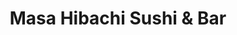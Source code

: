 ---
layout: place
title: "Masa Hibachi Sushi & Bar"
permalink: /pennsylvania/wyomissing/masa-hibachi-sushi-bar.html
stateAbbr: PA
stateName: Pennsylvania
cityName: Wyomissing
seo:
  name: "Masa Hibachi Sushi & Bar"
  type: Restaurant
  links: http://www.masahibachiwyomissing.com/
description: "Looking for sushi in Wyomissing, Pennsylvania? Check out Masa Hibachi Sushi & Bar for a delightful Japanese dining experience. Enjoy a variety of sushi and o..."
place_id: ChIJc_xB8aR2xokR9Q2Wa7En5ys
photos:
  - name: >-
      places/ChIJc_xB8aR2xokR9Q2Wa7En5ys/photos/AeeoHcLwN-YIbPI4XqYPZAU5Aar4qMVpbcGxTqZnZK_R0SP9Cb7wkVJkVazFgUY-u8ZmB1Lbi1wu3Zbrih-XH5xJCwZHR_g8YwfgBjaoBBXd2YL9mIIbXjZsTXRL1cfGPOPV2vItsLY5DgdXQilRiYJlW4c9GcLSyqrcknucow88oBqxWNjufUZiqkZnDbsxKyRlmrwx-s98Vy_Ec7HbHS5X2YCe0kveS7OsgLqeNtezk3JhIj1Q9IgEqWh0y4vraQKiupuSGBwNMIZXVm57FaSHOWDlRbe8hEPUBO5YF8fEYAxehkDWtlY0UnRG93e3qNYfzqGgVsiOp-e8U3ti_wwpeWynxVZMAZXyf63V7ACuioMJqZW6ZtssY6rDtnPEBdt-rHftsx6SdQ3XNBZj6SV0oYqdEMCcpIDhP9GJktUsr2mr
    widthPx: 4800
    heightPx: 3600
    authorAttributions:
      - displayName: Verena Aibel
        uri: https://maps.google.com/maps/contrib/100658519967722000482
        photoUri: >-
          https://lh3.googleusercontent.com/a-/ALV-UjUTadQKH99quN82vPmbC6nDfc3wI_XaICeNm2_cU1MfNNznUwiW=s100-p-k-no-mo
    flagContentUri: >-
      https://www.google.com/local/imagery/report/?cb_client=maps_api_places.places_api&image_key=!1e10!2sCIHM0ogKEICAgMDI95HO1gE&hl=en-US
    googleMapsUri: >-
      https://www.google.com/maps/place//data=!3m4!1e2!3m2!1sCIHM0ogKEICAgMDI95HO1gE!2e10!4m2!3m1!1s0x89c676a4f141fc73:0x2be727b16b960df5
  - name: >-
      places/ChIJc_xB8aR2xokR9Q2Wa7En5ys/photos/AeeoHcJcB7W-UIuq8tuquYAdpG6puj8TsPGuMFGAskadrhjEJrXtCH4HK0HI_JmZuOwuAVyEyQwpFKHM6SQGBayIzU7wQOcL8J58IE4X2o3cw6WxgXPzlZUu6_H_0WHqWoC9CKe1Yp1jQ4d-GaCWU9wvL964wI8eZ_1e6IAFIS30aWUCpKJ8_keXC-xCRmigCMN0S_d9lbFKplqVGYPFX0spVBzJLPkbhzKPhdxGT0gFY2sjRv1eKZfybSvSOgF8jLF6QdFlhYE_Fi5h7iSaTZFUJTgDOV3HEYO_uZq08HOQhIMJJbbpSn7CGsJdXK7GlW71sqq5-9krckBR6dHQfvoLhUV5y0FonvmNI7UWknjXkfTK23J-kIwBwsZEHGDyM0OmZuQ89cCF-6a9A5hiuUiRJuBLTmAAqjdwE_mzIJW12vcG2Ck
    widthPx: 3692
    heightPx: 2075
    authorAttributions:
      - displayName: Tzu-Ying Lo
        uri: https://maps.google.com/maps/contrib/110402922024733124250
        photoUri: >-
          https://lh3.googleusercontent.com/a-/ALV-UjXiic98z7-DMk1o8323kEpdrC_HlDdNnlFdXVKjIctbteUEfrgH=s100-p-k-no-mo
    flagContentUri: >-
      https://www.google.com/local/imagery/report/?cb_client=maps_api_places.places_api&image_key=!1e10!2sCIHM0ogKEICAgMCwoK-jiQE&hl=en-US
    googleMapsUri: >-
      https://www.google.com/maps/place//data=!3m4!1e2!3m2!1sCIHM0ogKEICAgMCwoK-jiQE!2e10!4m2!3m1!1s0x89c676a4f141fc73:0x2be727b16b960df5
  - name: >-
      places/ChIJc_xB8aR2xokR9Q2Wa7En5ys/photos/AeeoHcKaK_G-nUCuDMvMnKGfkIC45fa9BRsqzdZWIAQyqfaiNCqqkBz2yZ4toR9a-FJCEfo1EGKSDTcx7voaDDHaC597xHPHK9uF9DOQ7K68d56iGBUnvQ6rKUNNazmLhJse_yv2X9JZA6l3tx45ZBZSzi7ht8EIXYYezDzE6dz9y_BDgAulfcEKnHBkc5pnA0Yg1p7fy1d57AEk_YDGN7uMzVfiKBZbkxgIi5pNHo6NAC2tZm6oszbrbnrR12ZzPzjbv0UK1alyNaKnsUaEWdE9Yd5uxFovQWQ-HFh7i1ywP2Z8xAI0_LsaWCsIq6iv6kUTF03ayjaVs_TncVQdrimWhrk7pQsfqdedy-xFOglpU7DkzLBabmmw6hZPidb1PpVjwzYK8WWdoIt1TLPIxcDCPtFoEy_p9BqcagBSz9mjlUK4CApt
    widthPx: 4080
    heightPx: 3072
    authorAttributions:
      - displayName: Mike Fields
        uri: https://maps.google.com/maps/contrib/114574246354678879978
        photoUri: >-
          https://lh3.googleusercontent.com/a-/ALV-UjU1r2yjIy5EYZUaJj72sZkZey6CvyTfGXcPMCKTNZr3OwHx4aOn=s100-p-k-no-mo
    flagContentUri: >-
      https://www.google.com/local/imagery/report/?cb_client=maps_api_places.places_api&image_key=!1e10!2sCIHM0ogKEICAgID_st6VlQE&hl=en-US
    googleMapsUri: >-
      https://www.google.com/maps/place//data=!3m4!1e2!3m2!1sCIHM0ogKEICAgID_st6VlQE!2e10!4m2!3m1!1s0x89c676a4f141fc73:0x2be727b16b960df5
  - name: >-
      places/ChIJc_xB8aR2xokR9Q2Wa7En5ys/photos/AeeoHcIJgqtjYmLektxY1QLr2QxKR-mWYhUh19dHj6ZFyh2qHuIOouUCouO6xnS9AeblPN01CS-TDg3L9Ki-cx6cKkBECBQBu__K9OvTH0dpJdQTTqZgV0fVV2cMJ-NWeSE8KG86NteUICsy-7D8TkxeLArd5jQZauOOzyXJxxNWopWzLcsLaZNP7NGMHKQhqgUKpXasbZsM8L5LwG7EvIEbiJntnY9-0oAECwqvUDXrJ73zczm1yCEgEwmjSM__h88RKgvtQhhxGbQG0SPhS4BrP8sP2JhZVmOUO9s0Iw3t8-ve0SowHv15OzYIFNY7moggmc8-c2BXHQhKTGgUsIEDVD5RO1o9p4ptsyFoWJrXUTboTJqkbC3da61LaKUk-KC0SmxUa1Nu4sFo1tz6nq5b_bv4m1aBExoe_H3sASLYolzOdA
    widthPx: 4080
    heightPx: 3072
    authorAttributions:
      - displayName: Mike Fields
        uri: https://maps.google.com/maps/contrib/114574246354678879978
        photoUri: >-
          https://lh3.googleusercontent.com/a-/ALV-UjU1r2yjIy5EYZUaJj72sZkZey6CvyTfGXcPMCKTNZr3OwHx4aOn=s100-p-k-no-mo
    flagContentUri: >-
      https://www.google.com/local/imagery/report/?cb_client=maps_api_places.places_api&image_key=!1e10!2sCIHM0ogKEICAgID_st6VNQ&hl=en-US
    googleMapsUri: >-
      https://www.google.com/maps/place//data=!3m4!1e2!3m2!1sCIHM0ogKEICAgID_st6VNQ!2e10!4m2!3m1!1s0x89c676a4f141fc73:0x2be727b16b960df5
  - name: >-
      places/ChIJc_xB8aR2xokR9Q2Wa7En5ys/photos/AeeoHcLRmfNO6ew7RWOwu1UecYWzeRuuIt1W5LeXvopXG3F81dDu8mqlIxEGk5yz1AkoAGQuKaz0kbD9hzM0iphDsnp7Ynp8cJOmq-B7tOYoXlsqS0tyrQ92OIJqsIRzC_CRcOKsKKB-sprihqiWWjYSVtnFqbXBIPtrClae49pWUu7Mq-nTR6tueWim9mNLt0nQamm26Ns5J5MAFv-xgzHWzRgdv2fSNDTrSHxIhKlw79EL5t9AZQBuh9evTiaKUHkpHjA_GTNakaOUL1jN-DtRBaZndSN3MgPljfWkHAqxE3E7u6XRAjVJZPnQVdw8ikJuxccJqT_cnWmdNLbtc14-TNl8lxucidldx2uxAnozI_rOUjoRlRGOlX0G80YQvxjTrI3idR_9O4NNaJZvnbTnxNyLplUf23MbrSHxYjp_sz7Ev34
    widthPx: 4800
    heightPx: 3600
    authorAttributions:
      - displayName: Verena Aibel
        uri: https://maps.google.com/maps/contrib/100658519967722000482
        photoUri: >-
          https://lh3.googleusercontent.com/a-/ALV-UjUTadQKH99quN82vPmbC6nDfc3wI_XaICeNm2_cU1MfNNznUwiW=s100-p-k-no-mo
    flagContentUri: >-
      https://www.google.com/local/imagery/report/?cb_client=maps_api_places.places_api&image_key=!1e10!2sCIHM0ogKEICAgMDI95HOpgE&hl=en-US
    googleMapsUri: >-
      https://www.google.com/maps/place//data=!3m4!1e2!3m2!1sCIHM0ogKEICAgMDI95HOpgE!2e10!4m2!3m1!1s0x89c676a4f141fc73:0x2be727b16b960df5
  - name: >-
      places/ChIJc_xB8aR2xokR9Q2Wa7En5ys/photos/AeeoHcL9dW44D4ti55yjBwkpEHG1yRmfZSXzF8tfS1Cp7t5C3lPeUBsF87PwiOLRakmwl5QWzvuEcxeXadUFc-OIYXlhSeWsRrgKdQm6BpsSVu7I2P5yK1LTesBWL0jgm-nl_WWTyvF6ZdBhCCKAO6Xr_lgKm_BexF7AJ-x6CTI2Ko7Vzzyq1u_MQtwnpMGBKd3gzWFnIBNiRkhkByLjL8K2SIROtLqhpOH40M4LQZmOLm2D3_MLF69aohu6j3A3x8l1DDtUmCCrU9eFCRQgbaPJtmi1gQEwPTYNF8GzMHv9hsTx52bu2TNdz1TG4pTPkB32GCsWBKgYpiogrviKbmm-6EafYb5ZgMXr8bnaI1GGFMdQOESzOmwKeX-0cW-maIZU8-8mGElXcAjOpgHYsVydGpnox3p27dArQmjLwFgNgYdBDxw
    widthPx: 3024
    heightPx: 4032
    authorAttributions:
      - displayName: Jinnie
        uri: https://maps.google.com/maps/contrib/114410602945133074017
        photoUri: >-
          https://lh3.googleusercontent.com/a-/ALV-UjV4Kyh4YE3DiabSiaw9O-Qj9g6wX1khvhxcfdZ9IL1yyp9R7CQ=s100-p-k-no-mo
    flagContentUri: >-
      https://www.google.com/local/imagery/report/?cb_client=maps_api_places.places_api&image_key=!1e10!2sCIHM0ogKEICAgIDHj-ektAE&hl=en-US
    googleMapsUri: >-
      https://www.google.com/maps/place//data=!3m4!1e2!3m2!1sCIHM0ogKEICAgIDHj-ektAE!2e10!4m2!3m1!1s0x89c676a4f141fc73:0x2be727b16b960df5
  - name: >-
      places/ChIJc_xB8aR2xokR9Q2Wa7En5ys/photos/AeeoHcLILhj01-5Pm9ZPFH4RxHvObYymkyBwSlV7ptyuKvl5gr1vXS_BXSJk7SYZagxzy0YNloeU3qMMNb3rzkRkSsbryjSGpOAZunmpanQAmXC3LdDD08u_o1E18jZESeScsfYxH3VVXer4nR4ctgq6naS0B72flhdmPnkjFhbsMZwv6L7zWYQD-7vFok2gwSQSl4RpWTzoaiNYGYe79GONUQ5US6bdqDvdlKTv-HXLbhoftY9EK-eeEfwITn-aET0j4C8nHhKpPCa-ZAjE7gGNJLecW5gJz9j2m-_BuKYWwMZwm2gDOBL0F1M1DSeNOCPVYebUT3pBD_ej-GJrmUot4CR09cVUdU7bG1ntQ2m-nMlJ2zGONkuQQYqkLJQSLjvK-ecYt6a6dNjwHMdtcpzoad4DD3Oa2iIU6DXMtCxEoVx7Z_19
    widthPx: 3000
    heightPx: 4000
    authorAttributions:
      - displayName: T Yeoh
        uri: https://maps.google.com/maps/contrib/115790650416485557952
        photoUri: >-
          https://lh3.googleusercontent.com/a/ACg8ocLVzB8Si2yHS4w0IL7xA6ehyXW_BP0lByoej1ASokFHCxzscA=s100-p-k-no-mo
    flagContentUri: >-
      https://www.google.com/local/imagery/report/?cb_client=maps_api_places.places_api&image_key=!1e10!2sCIHM0ogKEICAgIDhk_b91wE&hl=en-US
    googleMapsUri: >-
      https://www.google.com/maps/place//data=!3m4!1e2!3m2!1sCIHM0ogKEICAgIDhk_b91wE!2e10!4m2!3m1!1s0x89c676a4f141fc73:0x2be727b16b960df5
  - name: >-
      places/ChIJc_xB8aR2xokR9Q2Wa7En5ys/photos/AeeoHcJMIQhGfPWNHb2kNi6EfB73DrYO9m61TpqWftPbc_teRm-kV0bVG-sun2IJVTjYMZzU6TpR1WTIvCMfElZDc8r-UefbKUgN0VXURllfoOS3_XXggH8A2UvkI3qcGV9Uvo3xGnl8OlphhjrfrmK_TknM1ihFRIUFKwbxBN3gtJNgGqfIZSGa-LsjVP7wSjLcGSxmF_bsyR91XsdQnFci4bNjpl2z9tPRgzljG26z36dKy0H68-dq17LLCKOqNrHgezODl25nu5AUA2Y5tW-lCo8yMDRcV1GSbMiI39iH5cloYhkCEyzSOc7l0Pt5NO_LFzHr8C3-FJIwLE7yjyqmSlP3yHsM_u0BZY91DZyJcImUMMyGJD7FMPLr6uqm3BAhP8YqSN59kgxeB3R6itVJhmYd4iTa8e1c4sWGcPbQFxMuCm_o
    widthPx: 3000
    heightPx: 4000
    authorAttributions:
      - displayName: Mariposa Azúl
        uri: https://maps.google.com/maps/contrib/113785665147716843584
        photoUri: >-
          https://lh3.googleusercontent.com/a-/ALV-UjVeLIntRe-2x7rSDH3p9FSHO30pc_dM222qsZGwcf-4YHW5qWTQLg=s100-p-k-no-mo
    flagContentUri: >-
      https://www.google.com/local/imagery/report/?cb_client=maps_api_places.places_api&image_key=!1e10!2sCIHM0ogKEICAgICfxLCi1wE&hl=en-US
    googleMapsUri: >-
      https://www.google.com/maps/place//data=!3m4!1e2!3m2!1sCIHM0ogKEICAgICfxLCi1wE!2e10!4m2!3m1!1s0x89c676a4f141fc73:0x2be727b16b960df5
  - name: >-
      places/ChIJc_xB8aR2xokR9Q2Wa7En5ys/photos/AeeoHcJBq9P0WGTOf27S_q3uY2lPIZFciShledaSmp5sRXx-2yQi-Aiz0QIDdwmDpirUTSpxedSPC2Rf2177gtVKRaRdGQSXTQwmTG4C66zQBLJnVS5-j-Mbl_HuBiDk4bIO_WdF14kj5XejqW75AkPHCIp37rKC8LF2xHNpgl61MKEQ8DUBa0SkaLVy-0eRdGaSVJXLvEKFIGtzhAQZeG2IgmdQaH3NKsj_vvMsa2MYQC3B6E3aXEMQEbIq86gYczD713ubgEu8CN8zwrgSHEkZcnt698LCMF54Pw7WvSLSvAG14Myt0XkVnrlAaT7jJtzC68GiXcg6kYOimmyWnOvwmlFv0DqIlNOEhvprME2u0SvzR95Nu6XYW0tz2a152AJXHHSzKwZanytCCQg_aUpEB5uun7Hm5t4iaRWzCInalGx0iibh
    widthPx: 3024
    heightPx: 4032
    authorAttributions:
      - displayName: Lainie Brautigam
        uri: https://maps.google.com/maps/contrib/110682599443798217142
        photoUri: >-
          https://lh3.googleusercontent.com/a/ACg8ocKjGB84tGDz7N6qUIDmCiSYLds1cdAumG4hI0Gpv4B9oPGk7Q=s100-p-k-no-mo
    flagContentUri: >-
      https://www.google.com/local/imagery/report/?cb_client=maps_api_places.places_api&image_key=!1e10!2sCIHM0ogKEICAgIDJzdWvqwE&hl=en-US
    googleMapsUri: >-
      https://www.google.com/maps/place//data=!3m4!1e2!3m2!1sCIHM0ogKEICAgIDJzdWvqwE!2e10!4m2!3m1!1s0x89c676a4f141fc73:0x2be727b16b960df5
  - name: >-
      places/ChIJc_xB8aR2xokR9Q2Wa7En5ys/photos/AeeoHcIOR--Evtz7lNfVHN8JjFzsleveK2o5PjZ8MKJRJlrb3Y-6Wr-gpANBa4P0Qv5IViFEzhPA7ezOavdocwFkKCr97R3_RYVxEIMHDqeQbvVvqt5i_cj51ztApmgIZczt2uRGJfF3jKCc5IoeEjWQSVBnE_FahJw1yXxyPFSqgLF03-Z0st7zME7tCSlJtP43Sc4pV5zJVAb5druMkjA1MBNGDH8-iXvrlbxLgqoefW9S90nRx2HGyjh2Wz-CZQvXmx7Ha8IO9depzPXwMw6gkwjaq7dvP8ehijF_o3-A9ZvqF_E5LA6yaJcHF2E8IaWZbJmQVnglKTdn3aRsjr2DgnSea_-qjgVlfcvKC-vMOm4DcWBVWbqKnKQlRuZp1YkXLIa-WlayKTt1vNMa5mCCLXM34-xKXCHsHBtDLXYSvVLgxg
    widthPx: 3024
    heightPx: 4032
    authorAttributions:
      - displayName: Haylie Vallino
        uri: https://maps.google.com/maps/contrib/113556729301671790368
        photoUri: >-
          https://lh3.googleusercontent.com/a-/ALV-UjUusP-G_onBRSSRdNRT40kreFDlibTxFJRZbqRxMe7BBuE7ttz0=s100-p-k-no-mo
    flagContentUri: >-
      https://www.google.com/local/imagery/report/?cb_client=maps_api_places.places_api&image_key=!1e10!2sCIHM0ogKEICAgICJ4cHJeA&hl=en-US
    googleMapsUri: >-
      https://www.google.com/maps/place//data=!3m4!1e2!3m2!1sCIHM0ogKEICAgICJ4cHJeA!2e10!4m2!3m1!1s0x89c676a4f141fc73:0x2be727b16b960df5
address: 2733 Paper Mill Rd, Wyomissing, PA 19610, USA
street: 2733 Paper Mill Rd
city: Wyomissing
state: PA
zip: '19610'
country: USA
neighborhood: null
latitude: '40.357400'
longitude: '-75.983718'
accessibility_options:
  wheelchairAccessibleParking: true
  wheelchairAccessibleEntrance: true
  wheelchairAccessibleRestroom: true
  wheelchairAccessibleSeating: true
business_status: OPERATIONAL
name: Masa Hibachi Sushi & Bar
google_maps_links:
  directionsUri: >-
    https://www.google.com/maps/dir//''/data=!4m7!4m6!1m1!4e2!1m2!1m1!1s0x89c676a4f141fc73:0x2be727b16b960df5!3e0
  placeUri: https://maps.google.com/?cid=3163540906218753525
  writeAReviewUri: >-
    https://www.google.com/maps/place//data=!4m3!3m2!1s0x89c676a4f141fc73:0x2be727b16b960df5!12e1
  reviewsUri: >-
    https://www.google.com/maps/place//data=!4m4!3m3!1s0x89c676a4f141fc73:0x2be727b16b960df5!9m1!1b1
  photosUri: >-
    https://www.google.com/maps/place//data=!4m3!3m2!1s0x89c676a4f141fc73:0x2be727b16b960df5!10e5
primary_type: Japanese Restaurant
opening_hours:
  regular: null
  current: null
secondary_opening_hours:
  regular:
    weekdayDescriptions: null
    type: null
  current:
    weekdayDescriptions: null
    type: null
phone: (610) 375-8888
price_level: PRICE_LEVEL_MODERATE
price_range: null
rating: '4.3'
rating_count: 969
website: http://www.masahibachiwyomissing.com/
reviews:
  - name: >-
      places/ChIJc_xB8aR2xokR9Q2Wa7En5ys/reviews/ChdDSUhNMG9nS0VJQ0FnSURfc3Q2VnhRRRAB
    relativePublishTimeDescription: 2 months ago
    rating: 5
    text:
      text: >-
        Whenever a new hibachi restaurant opens up in town, it creates quite a
        stir. For years we only had our choice of Tokyo Hibachi & Bar or Mikura
        to get the full hibachi experience (shrimp flyin', saké chuggin', onion
        ring volcano shootin' fire into the air, which can be felt on the faces
        of people sitting across the room).


        But when Masa arrived, it changed the whole town's dynamic. MIkura was
        basically banished into the nether realm. Their hibachi tables are way
        too cramped. If your two favorite things are the wise-cracking,
        egg-balancing-on-the-spatula, cheery on the outside but everyone knows
        is depressed on the inside hibachi chef and claustrophobia, then this
        place is for you.


        Tokyo has been the king for the longest time, but Masa is a true
        powerhouse in its own right. It's fairly obvious the scales are tipping
        in Masa's favor these days, for if you were to ask an acquaintance about
        where they'd like to go for your pre-arranged sushi lunch that you had
        planned for weeks and miraculously neither of you bailed, nearly every
        time that person would say Masa.


        Speaking of lunch, the specials here are what keep me coming back. Three
        rolls for $13, hibachi combos (i.e. chicken, veggies, fried rice, soup)
        also for $13, and their Lunch Wok & Grill Platters (protein, Cali roll,
        dumpling, rice, and soup) for $12. Bonkers. There are still good deals
        out there, just gotta know where to look.


        The hibachi experience is top notch. Here you get a proper amount of
        space, heck, you might even go as far to say an abundance. And that's
        how it should be. Lots of room, not cramped up next to the other tables,
        where you get splattered from their oil and feel the burn from their
        onion volcanos.


        Must say, I quite dig this place. For the life of me I can't think of a
        single thing I dislike. Bravo, Masa, you are now the king of hibachi in
        Reading, PA.
      languageCode: en
    originalText:
      text: >-
        Whenever a new hibachi restaurant opens up in town, it creates quite a
        stir. For years we only had our choice of Tokyo Hibachi & Bar or Mikura
        to get the full hibachi experience (shrimp flyin', saké chuggin', onion
        ring volcano shootin' fire into the air, which can be felt on the faces
        of people sitting across the room).


        But when Masa arrived, it changed the whole town's dynamic. MIkura was
        basically banished into the nether realm. Their hibachi tables are way
        too cramped. If your two favorite things are the wise-cracking,
        egg-balancing-on-the-spatula, cheery on the outside but everyone knows
        is depressed on the inside hibachi chef and claustrophobia, then this
        place is for you.


        Tokyo has been the king for the longest time, but Masa is a true
        powerhouse in its own right. It's fairly obvious the scales are tipping
        in Masa's favor these days, for if you were to ask an acquaintance about
        where they'd like to go for your pre-arranged sushi lunch that you had
        planned for weeks and miraculously neither of you bailed, nearly every
        time that person would say Masa.


        Speaking of lunch, the specials here are what keep me coming back. Three
        rolls for $13, hibachi combos (i.e. chicken, veggies, fried rice, soup)
        also for $13, and their Lunch Wok & Grill Platters (protein, Cali roll,
        dumpling, rice, and soup) for $12. Bonkers. There are still good deals
        out there, just gotta know where to look.


        The hibachi experience is top notch. Here you get a proper amount of
        space, heck, you might even go as far to say an abundance. And that's
        how it should be. Lots of room, not cramped up next to the other tables,
        where you get splattered from their oil and feel the burn from their
        onion volcanos.


        Must say, I quite dig this place. For the life of me I can't think of a
        single thing I dislike. Bravo, Masa, you are now the king of hibachi in
        Reading, PA.
      languageCode: en
    authorAttribution:
      displayName: Mike Fields
      uri: https://www.google.com/maps/contrib/114574246354678879978/reviews
      photoUri: >-
        https://lh3.googleusercontent.com/a-/ALV-UjU1r2yjIy5EYZUaJj72sZkZey6CvyTfGXcPMCKTNZr3OwHx4aOn=s128-c0x00000000-cc-rp-mo-ba4
    publishTime: '2025-01-23T04:08:49.967783Z'
    flagContentUri: >-
      https://www.google.com/local/review/rap/report?postId=ChdDSUhNMG9nS0VJQ0FnSURfc3Q2VnhRRRAB&d=17924085&t=1
    googleMapsUri: >-
      https://www.google.com/maps/reviews/data=!4m6!14m5!1m4!2m3!1sChdDSUhNMG9nS0VJQ0FnSURfc3Q2VnhRRRAB!2m1!1s0x89c676a4f141fc73:0x2be727b16b960df5
  - name: >-
      places/ChIJc_xB8aR2xokR9Q2Wa7En5ys/reviews/ChdDSUhNMG9nS0VJQ0FnSUR6MFp2S3NRRRAB
    relativePublishTimeDescription: 10 months ago
    rating: 4
    text:
      text: >-
        We were met with a friendly greeting. We were seated quickly for a
        Saturday night. Food was good. We sat at a table,  but ate a Hibachi
        meal and sushi for this visit.

        Our waitress did ask about any allergies as there can be cross
        contamination if you order the hibachi.
      languageCode: en
    originalText:
      text: >-
        We were met with a friendly greeting. We were seated quickly for a
        Saturday night. Food was good. We sat at a table,  but ate a Hibachi
        meal and sushi for this visit.

        Our waitress did ask about any allergies as there can be cross
        contamination if you order the hibachi.
      languageCode: en
    authorAttribution:
      displayName: Andrea Jaye
      uri: https://www.google.com/maps/contrib/107060135330396096260/reviews
      photoUri: >-
        https://lh3.googleusercontent.com/a/ACg8ocJ7hDxQ2ase3KHwFyRbkcClVO1Z1kdin4kMYj-UY1N47gaLPA=s128-c0x00000000-cc-rp-mo-ba3
    publishTime: '2024-06-10T21:54:11.147169Z'
    flagContentUri: >-
      https://www.google.com/local/review/rap/report?postId=ChdDSUhNMG9nS0VJQ0FnSUR6MFp2S3NRRRAB&d=17924085&t=1
    googleMapsUri: >-
      https://www.google.com/maps/reviews/data=!4m6!14m5!1m4!2m3!1sChdDSUhNMG9nS0VJQ0FnSUR6MFp2S3NRRRAB!2m1!1s0x89c676a4f141fc73:0x2be727b16b960df5
  - name: >-
      places/ChIJc_xB8aR2xokR9Q2Wa7En5ys/reviews/ChZDSUhNMG9nS0VJQ0FnSUNqN3ZxU1dBEAE
    relativePublishTimeDescription: 11 months ago
    rating: 5
    text:
      text: >-
        The go to spot for sushi in this area. The restaurant is clean and
        modern. I always order their hibachi and their sushi is very fresh as
        well. Keep in mind, it’s a pretty noisy restaurant, especially when the
        hibachi chefs are cooking for big groups. Food always comes out in a
        timely manner. Service is friendly too.
      languageCode: en
    originalText:
      text: >-
        The go to spot for sushi in this area. The restaurant is clean and
        modern. I always order their hibachi and their sushi is very fresh as
        well. Keep in mind, it’s a pretty noisy restaurant, especially when the
        hibachi chefs are cooking for big groups. Food always comes out in a
        timely manner. Service is friendly too.
      languageCode: en
    authorAttribution:
      displayName: Teresa
      uri: https://www.google.com/maps/contrib/105775739853731282648/reviews
      photoUri: >-
        https://lh3.googleusercontent.com/a-/ALV-UjWkOaGhP4ovUN-4gW_uEWWpLAQOj5d_UdBogRGYHBszhmJzNlOC=s128-c0x00000000-cc-rp-mo-ba4
    publishTime: '2024-04-22T01:29:44.461632Z'
    flagContentUri: >-
      https://www.google.com/local/review/rap/report?postId=ChZDSUhNMG9nS0VJQ0FnSUNqN3ZxU1dBEAE&d=17924085&t=1
    googleMapsUri: >-
      https://www.google.com/maps/reviews/data=!4m6!14m5!1m4!2m3!1sChZDSUhNMG9nS0VJQ0FnSUNqN3ZxU1dBEAE!2m1!1s0x89c676a4f141fc73:0x2be727b16b960df5
  - name: >-
      places/ChIJc_xB8aR2xokR9Q2Wa7En5ys/reviews/ChdDSUhNMG9nS0VJQ0FnTURJOU15S2lBRRAB
    relativePublishTimeDescription: in the last week
    rating: 4
    text:
      text: >-
        I truly look at this place as the best in town!!! I love the full bar.
        The hibachi is always on point ! But I do prefer to order mine away from
        the grill! I feel like I get a full portion and comes out all
        together!!!
      languageCode: en
    originalText:
      text: >-
        I truly look at this place as the best in town!!! I love the full bar.
        The hibachi is always on point ! But I do prefer to order mine away from
        the grill! I feel like I get a full portion and comes out all
        together!!!
      languageCode: en
    authorAttribution:
      displayName: All Season
      uri: https://www.google.com/maps/contrib/108052101762542269944/reviews
      photoUri: >-
        https://lh3.googleusercontent.com/a-/ALV-UjX04CvXxUilt28tH1UBGBctBiLxmgA7NuTzTbzd1mSJd6n4jHUI=s128-c0x00000000-cc-rp-mo-ba2
    publishTime: '2025-04-07T16:21:55.557774Z'
    flagContentUri: >-
      https://www.google.com/local/review/rap/report?postId=ChdDSUhNMG9nS0VJQ0FnTURJOU15S2lBRRAB&d=17924085&t=1
    googleMapsUri: >-
      https://www.google.com/maps/reviews/data=!4m6!14m5!1m4!2m3!1sChdDSUhNMG9nS0VJQ0FnTURJOU15S2lBRRAB!2m1!1s0x89c676a4f141fc73:0x2be727b16b960df5
  - name: >-
      places/ChIJc_xB8aR2xokR9Q2Wa7En5ys/reviews/ChZDSUhNMG9nS0VJQ0FnTUN3aE5PRlJREAE
    relativePublishTimeDescription: 4 weeks ago
    rating: 2
    text:
      text: >-
        I’ve developed a gluten sensitivity over the past year and it’s been
        very difficult finding places/food that I can actually enjoy. I went
        here last night and was seated fairly quickly despite it being busy. A
        lot of their rolls are inherently not gluten free, such as tempura, or
        certain sauces being on them. While there’s a massive menu, it’s really
        upsetting looking at all sorts of delicious foods that I’d love, but
        can’t eat anymore. So I went with the safe option of just tuna cucumber
        and Philadelphia rolls. I was told that the only thing I could have on
        the menu was certain steak hibachi, and that they’d have to prepare it
        specially. I was told that NONE of the sushi is gluten free. Ended up
        just leaving because I wasn’t going to pay 30 dollars for just some
        meat. Very upsetting and frustrating that something that is inherently
        gluten free and something that has SO many options on their menu doesn’t
        have a single gluten free option. Even if it was, they don’t have gluten
        free soy sauce which is also offered at the majority of sushi
        restaurants. I will not be coming back here even though it has been one
        of my favorite places to eat, and I absolutely would not recommend
        coming here if you have a gluten sensitivity unless you would like to be
        very disappointed.
      languageCode: en
    originalText:
      text: >-
        I’ve developed a gluten sensitivity over the past year and it’s been
        very difficult finding places/food that I can actually enjoy. I went
        here last night and was seated fairly quickly despite it being busy. A
        lot of their rolls are inherently not gluten free, such as tempura, or
        certain sauces being on them. While there’s a massive menu, it’s really
        upsetting looking at all sorts of delicious foods that I’d love, but
        can’t eat anymore. So I went with the safe option of just tuna cucumber
        and Philadelphia rolls. I was told that the only thing I could have on
        the menu was certain steak hibachi, and that they’d have to prepare it
        specially. I was told that NONE of the sushi is gluten free. Ended up
        just leaving because I wasn’t going to pay 30 dollars for just some
        meat. Very upsetting and frustrating that something that is inherently
        gluten free and something that has SO many options on their menu doesn’t
        have a single gluten free option. Even if it was, they don’t have gluten
        free soy sauce which is also offered at the majority of sushi
        restaurants. I will not be coming back here even though it has been one
        of my favorite places to eat, and I absolutely would not recommend
        coming here if you have a gluten sensitivity unless you would like to be
        very disappointed.
      languageCode: en
    authorAttribution:
      displayName: Orchid
      uri: https://www.google.com/maps/contrib/115638101500659845220/reviews
      photoUri: >-
        https://lh3.googleusercontent.com/a/ACg8ocKWbay4QgxTsa-TE1IcfE_juPJrnSUNzQwDu0883vW_IHaks5k=s128-c0x00000000-cc-rp-mo
    publishTime: '2025-03-16T15:56:38.466117Z'
    flagContentUri: >-
      https://www.google.com/local/review/rap/report?postId=ChZDSUhNMG9nS0VJQ0FnTUN3aE5PRlJREAE&d=17924085&t=1
    googleMapsUri: >-
      https://www.google.com/maps/reviews/data=!4m6!14m5!1m4!2m3!1sChZDSUhNMG9nS0VJQ0FnTUN3aE5PRlJREAE!2m1!1s0x89c676a4f141fc73:0x2be727b16b960df5
parking_options:
  freeParkingLot: true
  freeStreetParking: true
  valetParking: false
payment_options:
  acceptsCreditCards: true
  acceptsDebitCards: true
  acceptsCashOnly: false
  acceptsNfc: true
allow_dogs: null
curbside_pickup: null
delivery: true
dine_in: true
good_for_children: true
good_for_groups: true
good_for_sports: false
live_music: false
menu_for_children: true
outdoor_seating: true
reservable: true
restroom: true
serves_beer: true
serves_breakfast: false
serves_brunch: false
serves_cocktails: true
serves_coffee: true
serves_dinner: true
serves_dessert: true
serves_lunch: true
serves_vegetarian_food: true
serves_wine: true
takeout: true
summary: null

---